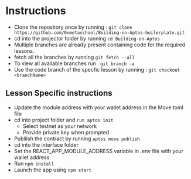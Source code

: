 # Instructions

- Clone the repository once by running : `git clone https://github.com/0xmetaschool/Building-on-Aptos-boilerplate.git`
- cd into the projector folder by running `cd Building-on-Aptos`
- Multiple branches are already present containing code for the required lessons.
- fetch all the branches by running `git fetch --all`
- To view all available branches run : `git branch -a`
- Use the code branch of the specfic lesson by running : `git checkout <branchName>`

## Lesson Specific instructions

- Update the module address with your wallet address in the Move.toml file
- cd into project folder and `run aptos init`
  - Select testnet as your network
  - Provide private key when prompted
- Publilsh the contract by running `aptos move publish`
- cd into the interface folder
- Set the REACT_APP_MODULE_ADDRESS variable in .env file with your wallet address
- Run `npm install`
- Launch the app using `npm start`
